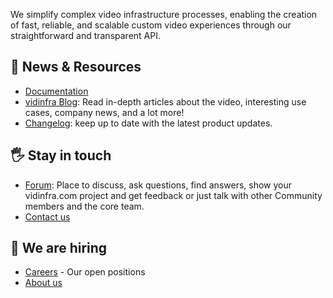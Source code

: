 We simplify complex video infrastructure processes, enabling the creation of fast, reliable, and scalable custom video experiences through our straightforward and transparent API.

## 📃 News & Resources 

- [Documentation](https://docs.vidinfra.com/docs/api-reference)
- [vidinfra Blog](https://www.vidinfra.com/blog/): Read in-depth articles about the video, interesting use cases, company news, and a lot more!
- [Changelog](https://www.vidinfra.com/changelog): keep up to date with the latest product updates.

## 🖐️ Stay in touch 

- [Forum](https://community.vidinfra.com/): Place to discuss, ask questions, find answers, show your vidinfra.com project and get feedback or just talk with other Community members and the core team.
- [Contact us](https://www.vidinfra.com/contact)

## 🫵 We are hiring

- [Careers](https://jobs.vidinfra.com/) - Our open positions
- [About us](https://www.vidinfra.com/about)
